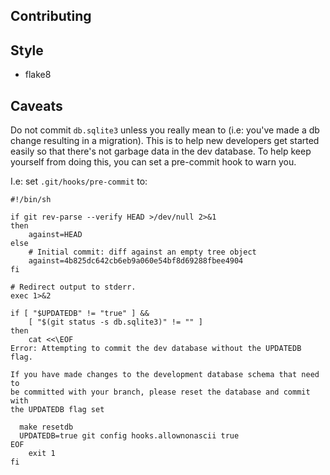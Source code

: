 Contributing
------------

## Style

* flake8

## Caveats

Do not commit `db.sqlite3` unless you really mean to (i.e: you've made a db
change resulting in a migration).  This is to help new developers get started
easily so that there's not garbage data in the dev database.  To help keep
yourself from doing this, you can set a pre-commit hook to warn you.

I.e: set `.git/hooks/pre-commit` to:

```shell
#!/bin/sh

if git rev-parse --verify HEAD >/dev/null 2>&1
then
	against=HEAD
else
	# Initial commit: diff against an empty tree object
	against=4b825dc642cb6eb9a060e54bf8d69288fbee4904
fi

# Redirect output to stderr.
exec 1>&2

if [ "$UPDATEDB" != "true" ] &&
    [ "$(git status -s db.sqlite3)" != "" ]
then
	cat <<\EOF
Error: Attempting to commit the dev database without the UPDATEDB flag.

If you have made changes to the development database schema that need to
be committed with your branch, please reset the database and commit with
the UPDATEDB flag set

  make resetdb
  UPDATEDB=true git config hooks.allownonascii true
EOF
	exit 1
fi
```
